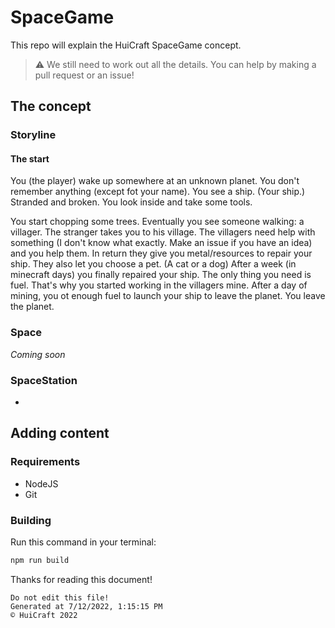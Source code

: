 # SpaceGame
This repo will explain the HuiCraft SpaceGame concept.

> ⚠️ We still need to work out all the details. You can help by making a pull request or an issue!

## The concept
### Storyline
#### The start
You (the player) wake up somewhere at an unknown planet. You don't remember anything (except fot your name). You see a ship. (Your ship.) Stranded and broken. You look inside and take some tools.

You start chopping some trees. Eventually you see someone walking: a villager. The stranger takes you to his village. The villagers need help with something (I don't know what exactly. Make an issue if you have an idea) and you help them.
In return they give you metal/resources to repair your ship. They also let you choose a pet. (A cat or a dog) After a week (in minecraft days) you finally repaired your ship.
The only thing you need is fuel. That's why you started working in the villagers mine. After a day of mining, you ot enough fuel to launch your ship to leave the planet.
You leave the planet.

### Space
*Coming soon*
### SpaceStation
-

## Adding content
### Requirements
- NodeJS
- Git

### Building
Run this command in your terminal:
```bash
npm run build
```

Thanks for reading this document!

	Do not edit this file!
	Generated at 7/12/2022, 1:15:15 PM
	© HuiCraft 2022